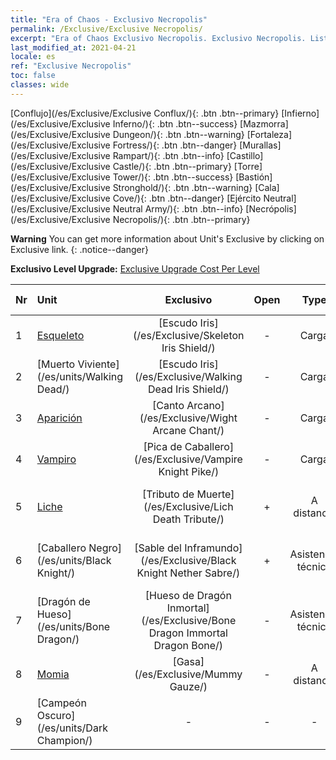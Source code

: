 ```yaml
---
title: "Era of Chaos - Exclusivo Necropolis"
permalink: /Exclusive/Exclusive Necropolis/
excerpt: "Era of Chaos Exclusivo Necropolis. Exclusivo Necropolis. List of Exclusivo Necropolis in Era of Chaos"
last_modified_at: 2021-04-21
locale: es
ref: "Exclusive Necropolis"
toc: false
classes: wide
---
```

 [Conflujo](/es/Exclusive/Exclusive Conflux/){: .btn .btn--primary} [Infierno](/es/Exclusive/Exclusive Inferno/){: .btn .btn--success} [Mazmorra](/es/Exclusive/Exclusive Dungeon/){: .btn .btn--warning} [Fortaleza](/es/Exclusive/Exclusive Fortress/){: .btn .btn--danger} [Murallas](/es/Exclusive/Exclusive Rampart/){: .btn .btn--info} [Castillo](/es/Exclusive/Exclusive Castle/){: .btn .btn--primary} [Torre](/es/Exclusive/Exclusive Tower/){: .btn .btn--success} [Bastión](/es/Exclusive/Exclusive Stronghold/){: .btn .btn--warning} [Cala](/es/Exclusive/Exclusive Cove/){: .btn .btn--danger} [Ejército Neutral](/es/Exclusive/Exclusive Neutral Army/){: .btn .btn--info} [Necrópolis](/es/Exclusive/Exclusive Necropolis/){: .btn .btn--primary} 

**Warning** You can get more information about Unit's Exclusive by clicking on Exclusive link. 
{: .notice--danger}

 **Exclusivo Level Upgrade:** [Exclusive Upgrade Cost Per Level](/Exclusive/ExclusiveUpgradeCostPerLevel/)

  | Nr |         Unit        | Exclusivo | Open  |    Type   |  Item to Rank UP      |  Aspecto   |
  |:---|:--------------------|:-------------:|:-----:|:---------:|:---------------------:|:-------:|
  | 1  | [Esqueleto](/es/units/Skeleton/) | [Escudo Iris](/es/Exclusive/Skeleton Iris Shield/) | - | Carga | [Ficha de Escudo Iris](/es/Items/con_913/) | - |
  | 2  | [Muerto Viviente](/es/units/Walking Dead/) | [Escudo Iris](/es/Exclusive/Walking Dead Iris Shield/) | - | Carga | [Ficha de Escudo Iris](/es/Items/con_913/) | - |
  | 3  | [Aparición](/es/units/Wight/) | [Canto Arcano](/es/Exclusive/Wight Arcane Chant/) | - | Carga | [Ficha de Canto Arcano](/es/Items/con_915/) | - |
  | 4  | [Vampiro](/es/units/Vampire/) | [Pica de Caballero](/es/Exclusive/Vampire Knight Pike/) | - | Carga | [Ficha de Pica de Caballero](/es/Items/con_916/) | - |
  | 5  | [Liche](/es/units/Lich/) | [Tributo de Muerte](/es/Exclusive/Lich Death Tribute/) | + | A distancia | [Ficha de Tributo de Muerte](/es/Items/con_978/) | [Aspecto Especial de Tributo de Muerte](/es/Items/con_646/) |
  | 6  | [Caballero Negro](/es/units/Black Knight/) | [Sable del Inframundo](/es/Exclusive/Black Knight Nether Sabre/) | + | Asistencia técnica | [Ficha de Sable del Inframundo](/es/Items/con_979/) | [Aspecto Especial de Sable del Inframundo](/es/Items/con_647/) |
  | 7  | [Dragón de Hueso](/es/units/Bone Dragon/) | [Hueso de Dragón Inmortal](/es/Exclusive/Bone Dragon Immortal Dragon Bone/) | - | Asistencia técnica | [Ficha del Hueso de Dragón Inmortal](/es/Items/con_980/) | [Aspecto Especial de Hueso de Dragón Inmortal](/es/Items/con_648/) |
  | 8  | [Momia](/es/units/Mummy/) | [Gasa](/es/Exclusive/Mummy Gauze/) | - | A distancia | [Ficha de Gasa](/es/Items/con_981/) | [Aspecto Especial de Gasa](/es/Items/con_649/) |
  | 9  | [Campeón Oscuro](/es/units/Dark Champion/) | - | - | - | none | none |
